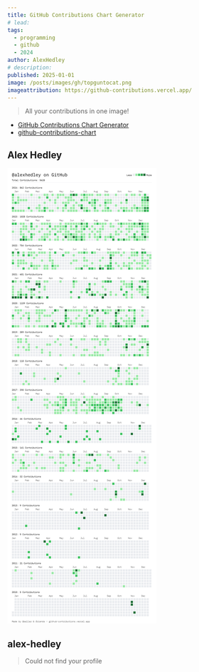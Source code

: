```yaml
---
title: GitHub Contributions Chart Generator
# lead:
tags:
  - programming
  - github
  - 2024
author: AlexHedley
# description:
published: 2025-01-01
image: /posts/images/gh/topguntocat.png
imageattribution: https://github-contributions.vercel.app/
---
```


> All your contributions in one image!

- [GitHub Contributions Chart Generator](https://github-contributions.vercel.app/)
- [github-contributions-chart](https://github.com/sallar/github-contributions-chart)

## Alex Hedley

![alexhedley](images/gh/contributions-alexhedley-2024.png "Contributions alexhedley")

## alex-hedley

<!-- ![alex-hedley](images/gh/contributions-alex-hedley-2024.png "Contributions alex-hedley") -->

> Could not find your profile

